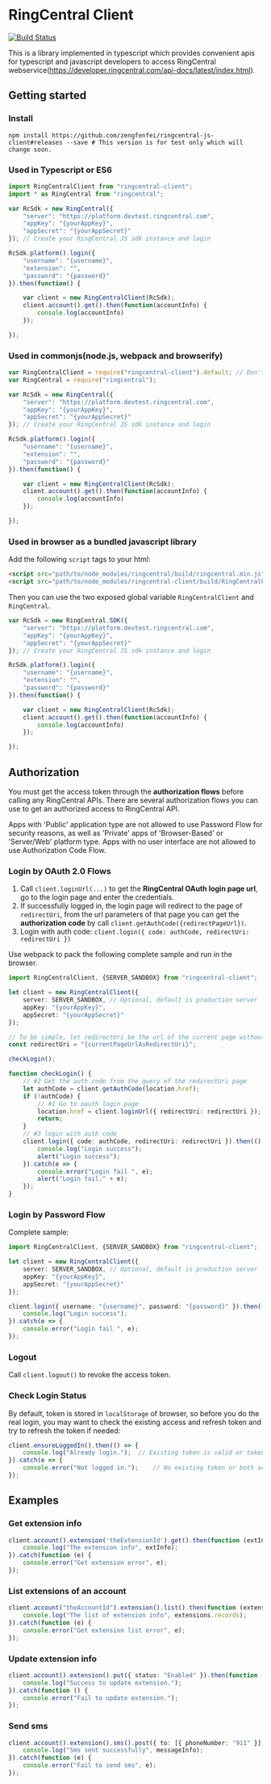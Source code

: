 # RingCentral Client

[![Build Status](https://travis-ci.org/zengfenfei/ringcentral-js-client.svg?branch=master)](https://travis-ci.org/zengfenfei/ringcentral-js-client)

This is a library implemented in typescript which provides convenient apis for typescript and javascript developers to access RingCentral webservice(https://developer.ringcentral.com/api-docs/latest/index.html).

## Getting started

### Install

```shell
npm install https://github.com/zengfenfei/ringcentral-js-client#releases --save # This version is for test only which will change soon.
```

### Used in Typescript or ES6
```typescript
import RingCentralClient from "ringcentral-client";
import * as RingCentral from "ringcentral";

var RcSdk = new RingCentral({
	"server": "https://platform.devtest.ringcentral.com",
	"appKey": "{yourAppKey}",
	"appSecret": "{yourAppSecret}"
}); // Create your RingCentral JS sdk instance and login

RcSdk.platform().login({
	"username": "{username}",
	"extension": "",
	"password": "{password}"
}).then(function() {

	var client = new RingCentralClient(RcSdk);
	client.account().get().then(function(accountInfo) {
		console.log(accountInfo)
	});

});
```

### Used in commonjs(node.js, webpack and browserify)
```javascript
var RingCentralClient = require("ringcentral-client").default; // Don't forget the `default`
var RingCentral = require("ringcentral");

var RcSdk = new RingCentral({
	"server": "https://platform.devtest.ringcentral.com",
	"appKey": "{yourAppKey}",
	"appSecret": "{yourAppSecret}"
}); // Create your RingCentral JS sdk instance and login

RcSdk.platform().login({
	"username": "{username}",
	"extension": "",
	"password": "{password}"
}).then(function() {

	var client = new RingCentralClient(RcSdk);
	client.account().get().then(function(accountInfo) {
		console.log(accountInfo)
	});

});
```

### Used in browser as a bundled javascript library 
Add the following `script` tags to your html:
```html
<script src="path/to/node_modules/ringcentral/build/ringcentral.min.js"></script>
<script src="path/to/node_modules/ringcentral-client/build/RingCentralClient.js"></script>
```

Then you can use the two exposed global variable `RingCentralClient` and `RingCentral`.
```javascript
var RcSdk = new RingCentral.SDK({
	"server": "https://platform.devtest.ringcentral.com",
	"appKey": "{yourAppKey}",
	"appSecret": "{yourAppSecret}"
}); // Create your RingCentral JS sdk instance and login

RcSdk.platform().login({
	"username": "{username}",
	"extension": "",
	"password": "{password}"
}).then(function() {

	var client = new RingCentralClient(RcSdk);
	client.account().get().then(function(accountInfo) {
		console.log(accountInfo)
	});

});
```

## Authorization

You must get the access token through the **authorization flows** before calling any RingCentral APIs. There are several authorization flows you can use to get an authorized access to RingCentral API.

Apps with 'Public' application type are not allowed to use Password Flow for security reasons, as well as 'Private' apps of 'Browser-Based' or 'Server/Web' platform type. Apps with no user interface are not allowed to use Authorization Code Flow.

### Login by OAuth 2.0 Flows

1. Call `client.loginUrl(...)` to get the **RingCentral OAuth login page url**, go to the login page and enter the credentials.
2. If successfully logged in, the login page will redirect to the page of `redirectUri`, from the url parameters of that page you can get the **authorization code** by call `client.getAuthCode({redirectPageUrl})`.
3. Login with auth code: `client.login({ code: authCode, redirectUri: redirectUri })`

Use webpack to pack the following complete sample and run in the browser.
```typescript
import RingCentralClient, {SERVER_SANDBOX} from "ringcentral-client";

let client = new RingCentralClient({
    server: SERVER_SANDBOX, // Optional, default is production server
    appKey: "{yourAppKey}",
    appSecret: "{yourAppSecret}"
});

// To be simple, let redirectUri be the url of the current page without any parameters, and add this url to your apps 'OAuth Redirect URI' via the settings page of your app(https://developer.ringcentral.com/my-account.html#/applications).  
const redirectUri = "{currentPageUrlAsRedirectUri}";

checkLogin();

function checkLogin() {
    // #2 Get the auth code from the query of the redirectUri page
    let authCode = client.getAuthCode(location.href);
    if (!authCode) {
        // #1 Go to oauth login page
        location.href = client.loginUrl({ redirectUri: redirectUri });
        return;
    }
    // #3 login with auth code
    client.login({ code: authCode, redirectUri: redirectUri }).then(() => {
        console.log("Login success");
        alert("Login success");
    }).catch(e => {
        console.error("Login fail ", e);
        alert("Login fail." + e);
    });
}
```

### Login by Password Flow

Complete sample:
```typescript
import RingCentralClient, {SERVER_SANDBOX} from "ringcentral-client";

let client = new RingCentralClient({
    server: SERVER_SANDBOX, // Optional, default is production server
    appKey: "{yourAppKey}",
    appSecret: "{yourAppSecret}"
});

client.login({ username: "{username}", password: "{password}" }).then(() => {
    console.log("Login success");
}).catch(e => {
    console.error("Login fail ", e);
});
```

### Logout

Call `client.logout()` to revoke the access token.

### Check Login Status

By default, token is stored in `localStorage` of browser, so before you do the real login, you may want to check the existing access and refresh token and try to refresh the token if needed:

```javascript
client.ensureLoggedIn().then(() => {
    console.log("Already login.");  // Existing token is valid or token refreshed successfully.
}).catch(e => {
    console.error("Not logged in.");    // No existing token or both access token and refresh toke have expired.
});
```

## Examples

### Get extension info

```typescript
client.account().extension('theExtensionId').get().then(function (extInfo) {
    console.log("The extension info", extInfo);
}).catch(function (e) {
    console.error("Get extension error", e);
});
```

### List extensions of an account

```typescript
client.account("theAccountId").extension().list().then(function (extensions) {
    console.log("The list of extension info", extensions.records);
}).catch(function (e) {
    console.error("Get extension list error", e);
});
```

### Update extension info
```typescript
client.account().extension().put({ status: "Enabled" }).then(function () {
    console.log("Success to update extension.");
}).catch(function () {
    console.error("Fail to update extension.");
});
```

### Send sms
```typescript
client.account().extension().sms().post({ to: [{ phoneNumber: "911" }], text: "Sms content" }).then(function (messageInfo) {
    console.log("Sms sent successfully", messageInfo);
}).catch(function (e) {
    console.error("Fail to send sms", e);
});
```